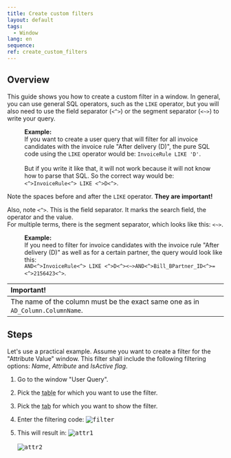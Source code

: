 ```yaml
---
title: Create custom filters
layout: default
tags:  
  - Window
lang: en
sequence:
ref: create_custom_filters
---
```


## Overview
This guide shows you how to create a custom filter in a window. In general, you can use general SQL operators, such as the `LIKE` operator, but you will also need to use the field separator (`<^>`) or the segment separator (`<~>`) to write your query.

<p style="margin-left: 40px">
<strong>Example:</strong><br>
If you want to create a user query that will filter for all invoice candidates with the invoice rule "After delivery (D)", the pure SQL code using the <code>LIKE</code> operator would be: <code>InvoiceRule LIKE 'D'</code>.<br><br>
But if you write it like that, it will not work because it will not know how to parse that SQL.
So the correct way would be: <code><^>InvoiceRule<^> LIKE <^>D<^></code>.
</p>

Note the spaces before and after the `LIKE` operator. **They are important!**

Also, note `<^>`. This is the field separator. It marks the search field, the operator and the value.<br>
For multiple terms, there is the segment separator, which looks like this: `<~>`.

<p style="margin-left: 40px">
<strong>Example:</strong><br>
If you need to filter for invoice candidates with the invoice rule "After delivery (D)" as well as for a certain partner, the query would look like this:<br>
<code>AND<^>InvoiceRule<^> LIKE <^>D<^><~>AND<^>Bill_BPartner_ID<^>=<^>2156423<^></code>.
</p>

| **Important!** |
| :--- |
| The name of the column must be the exact same one as in `AD_Column.ColumnName`. |

## Steps
Let's use a practical example. Assume you want to create a filter for the "Attribute Value" window. This filter shall include the following filtering options: *Name*, *Attribute* and *IsActive flag*.

1. Go to the window "User Query".
1. Pick the <abbr title="AD_Table_ID">table</abbr> for which you want to use the filter.
1. Pick the <abbr title="AD_Tab_ID">tab</abbr> for which you want to show the filter.
1. Enter the filtering code:
   <kbd>![filter](https://user-images.githubusercontent.com/15378036/70225460-c0a73a80-1757-11ea-8a64-d934ac7d89e6.PNG)</kbd>

1. This will result in:
   <kbd>![attr1](https://user-images.githubusercontent.com/15378036/70226875-45935380-175a-11ea-9083-090e6b875989.png)</kbd><br><br>
   <kbd>![attr2](https://user-images.githubusercontent.com/15378036/70226881-4cba6180-175a-11ea-951d-27454d572441.png)</kbd>
